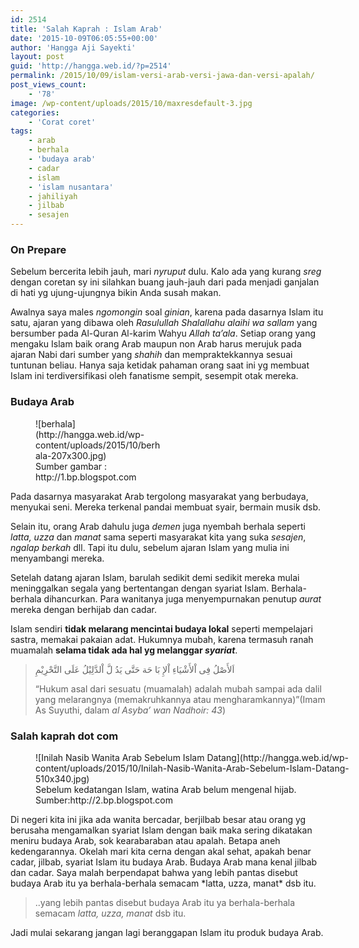 ```yaml
---
id: 2514
title: 'Salah Kaprah : Islam Arab'
date: '2015-10-09T06:05:55+00:00'
author: 'Hangga Aji Sayekti'
layout: post
guid: 'http://hangga.web.id/?p=2514'
permalink: /2015/10/09/islam-versi-arab-versi-jawa-dan-versi-apalah/
post_views_count:
    - '78'
image: /wp-content/uploads/2015/10/maxresdefault-3.jpg
categories:
    - 'Corat coret'
tags:
    - arab
    - berhala
    - 'budaya arab'
    - cadar
    - islam
    - 'islam nusantara'
    - jahiliyah
    - jilbab
    - sesajen
---
```


### On Prepare

Sebelum bercerita lebih jauh, mari *nyruput* dulu. Kalo ada yang kurang *sreg* dengan coretan sy ini silahkan buang jauh-jauh dari pada menjadi ganjalan di hati yg ujung-ujungnya bikin Anda susah makan.

Awalnya saya males *ngomongin* soal *ginian*, karena pada dasarnya Islam itu satu, ajaran yang dibawa oleh *Rasulullah Shalallahu alaihi wa sallam* yang bersumber pada Al-Quran Al-karim Wahyu *Allah ta’ala*. Setiap orang yang mengaku Islam baik orang Arab maupun non Arab harus merujuk pada ajaran Nabi dari sumber yang *shahih* dan mempraktekkannya sesuai tuntunan beliau. Hanya saja ketidak pahaman orang saat ini yg membuat Islam ini terdiversifikasi oleh fanatisme sempit, sesempit otak mereka.

### Budaya Arab

<figure aria-describedby="caption-attachment-2517" class="wp-caption alignleft" id="attachment_2517" style="width: 207px">![berhala](http://hangga.web.id/wp-content/uploads/2015/10/berhala-207x300.jpg)<figcaption class="wp-caption-text" id="caption-attachment-2517">Sumber gambar : http://1.bp.blogspot.com</figcaption></figure>Pada dasarnya masyarakat Arab tergolong masyarakat yang berbudaya, menyukai seni. Mereka terkenal pandai membuat syair, bermain musik dsb.

Selain itu, orang Arab dahulu juga *demen* juga nyembah berhala seperti *latta, uzza* dan *manat* sama seperti masyarakat kita yang suka *sesajen*, *ngalap berkah* dll. Tapi itu dulu, sebelum ajaran Islam yang mulia ini menyambangi mereka.

Setelah datang ajaran Islam, barulah sedikit demi sedikit mereka mulai meninggalkan segala yang bertentangan dengan syariat Islam. Berhala-berhala dihancurkan. Para wanitanya juga menyempurnakan penutup *aurat* mereka dengan berhijab dan cadar.

Islam sendiri **tidak melarang mencintai budaya lokal** seperti mempelajari sastra, memakai pakaian adat. Hukumnya mubah, karena termasuh ranah muamalah **selama tidak ada hal yg melanggar *syariat***.

> اَلأَصْلُ فِى اْلأَشْيَاءِ اْلإِ بَا حَة حَتَّى يَدُ لَّ اْلدَّلِيْلُ عَلَى التَّحْرِيْمِ
> 
> “Hukum asal dari sesuatu (muamalah) adalah mubah sampai ada dalil yang melarangnya (memakruhkannya atau mengharamkannya)”(Imam As Suyuthi, dalam *al Asyba’ wan Nadhoir: 43*)

### Salah kaprah dot com

<figure aria-describedby="caption-attachment-2518" class="wp-caption alignright" id="attachment_2518" style="width: 510px">![Inilah Nasib Wanita Arab Sebelum Islam Datang](http://hangga.web.id/wp-content/uploads/2015/10/Inilah-Nasib-Wanita-Arab-Sebelum-Islam-Datang-510x340.jpg)<figcaption class="wp-caption-text" id="caption-attachment-2518">Sebelum kedatangan Islam, watina Arab belum mengenal hijab. Sumber:http://2.bp.blogspot.com</figcaption></figure>Di negeri kita ini jika ada wanita bercadar, berjilbab besar atau orang yg berusaha mengamalkan syariat Islam dengan baik maka sering dikatakan meniru budaya Arab, sok kearabaraban atau apalah. Betapa aneh kedengarannya. Okelah mari kita cerna dengan akal sehat, apakah benar cadar, jilbab, syariat Islam itu budaya Arab. Budaya Arab mana kenal jilbab dan cadar. Saya malah berpendapat bahwa yang lebih pantas disebut budaya Arab itu ya berhala-berhala semacam *latta, uzza, manat* dsb itu.

> ..yang lebih pantas disebut budaya Arab itu ya berhala-berhala semacam *latta, uzza, manat* dsb itu.

Jadi mulai sekarang jangan lagi beranggapan Islam itu produk budaya Arab.